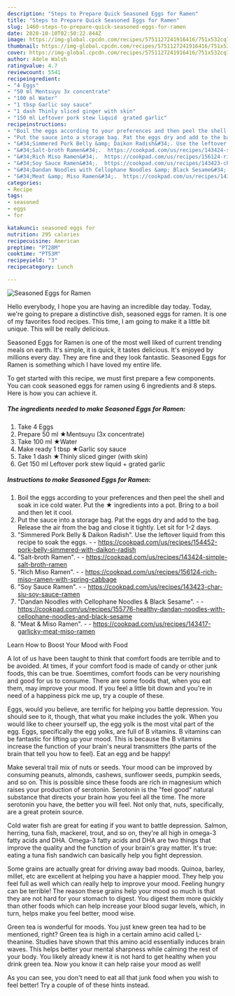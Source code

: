 ```yaml
---
description: "Steps to Prepare Quick Seasoned Eggs for Ramen"
title: "Steps to Prepare Quick Seasoned Eggs for Ramen"
slug: 1460-steps-to-prepare-quick-seasoned-eggs-for-ramen
date: 2020-10-10T02:50:22.844Z
image: https://img-global.cpcdn.com/recipes/5751127241916416/751x532cq70/seasoned-eggs-for-ramen-recipe-main-photo.jpg
thumbnail: https://img-global.cpcdn.com/recipes/5751127241916416/751x532cq70/seasoned-eggs-for-ramen-recipe-main-photo.jpg
cover: https://img-global.cpcdn.com/recipes/5751127241916416/751x532cq70/seasoned-eggs-for-ramen-recipe-main-photo.jpg
author: Adele Walsh
ratingvalue: 4.7
reviewcount: 5541
recipeingredient:
- "4 Eggs"
- "50 ml Mentsuyu 3x concentrate"
- "100 ml Water"
- "1 tbsp Garlic soy sauce"
- "1 dash Thinly sliced ginger with skin"
- "150 ml Leftover pork stew liquid  grated garlic"
recipeinstructions:
- "Boil the eggs according to your preferences and then peel the shell and soak in ice cold water. Put the ★ ingredients into a pot. Bring to a boil and then let it cool."
- "Put the sauce into a storage bag. Pat the eggs dry and add to the bag. Release the air from the bag and close it tightly. Let sit for 1-2 days."
- "&#34;Simmered Pork Belly &amp; Daikon Radish&#34;. Use the leftover liquid from this recipe to soak the eggs.  https://cookpad.com/us/recipes/154452-pork-belly-simmered-with-daikon-radish"
- "&#34;Salt-broth Ramen&#34;.  https://cookpad.com/us/recipes/143424-simple-salt-broth-ramen"
- "&#34;Rich Miso Ramen&#34;.  https://cookpad.com/us/recipes/156124-rich-miso-ramen-with-spring-cabbage"
- "&#34;Soy Sauce Ramen&#34;.  https://cookpad.com/us/recipes/143423-char-siu-soy-sauce-ramen"
- "&#34;Dandan Noodles with Cellophane Noodles &amp; Black Sesame&#34;.  https://cookpad.com/us/recipes/155776-healthy-dandan-noodles-with-cellophane-noodles-and-black-sesame"
- "&#34;Meat &amp; Miso Ramen&#34;.  https://cookpad.com/us/recipes/143417-garlicky-meat-miso-ramen"
categories:
- Recipe
tags:
- seasoned
- eggs
- for

katakunci: seasoned eggs for 
nutrition: 295 calories
recipecuisine: American
preptime: "PT28M"
cooktime: "PT53M"
recipeyield: "3"
recipecategory: Lunch

---
```



![Seasoned Eggs for Ramen](https://img-global.cpcdn.com/recipes/5751127241916416/751x532cq70/seasoned-eggs-for-ramen-recipe-main-photo.jpg)

Hello everybody, I hope you are having an incredible day today. Today, we're going to prepare a distinctive dish, seasoned eggs for ramen. It is one of my favorites food recipes. This time, I am going to make it a little bit unique. This will be really delicious.



Seasoned Eggs for Ramen is one of the most well liked of current trending meals on earth. It's simple, it is quick, it tastes delicious. It's enjoyed by millions every day. They are fine and they look fantastic. Seasoned Eggs for Ramen is something which I have loved my entire life.


To get started with this recipe, we must first prepare a few components. You can cook seasoned eggs for ramen using 6 ingredients and 8 steps. Here is how you can achieve it.

<!--inarticleads1-->

##### The ingredients needed to make Seasoned Eggs for Ramen:

1. Take 4 Eggs
1. Prepare 50 ml ★Mentsuyu (3x concentrate)
1. Take 100 ml ★Water
1. Make ready 1 tbsp ★Garlic soy sauce
1. Take 1 dash ★Thinly sliced ginger (with skin)
1. Get 150 ml Leftover pork stew liquid + grated garlic




<!--inarticleads2-->

##### Instructions to make Seasoned Eggs for Ramen:

1. Boil the eggs according to your preferences and then peel the shell and soak in ice cold water. Put the ★ ingredients into a pot. Bring to a boil and then let it cool.
1. Put the sauce into a storage bag. Pat the eggs dry and add to the bag. Release the air from the bag and close it tightly. Let sit for 1-2 days.
1. &#34;Simmered Pork Belly &amp; Daikon Radish&#34;. Use the leftover liquid from this recipe to soak the eggs. -  - https://cookpad.com/us/recipes/154452-pork-belly-simmered-with-daikon-radish
1. &#34;Salt-broth Ramen&#34;. -  - https://cookpad.com/us/recipes/143424-simple-salt-broth-ramen
1. &#34;Rich Miso Ramen&#34;. -  - https://cookpad.com/us/recipes/156124-rich-miso-ramen-with-spring-cabbage
1. &#34;Soy Sauce Ramen&#34;. -  - https://cookpad.com/us/recipes/143423-char-siu-soy-sauce-ramen
1. &#34;Dandan Noodles with Cellophane Noodles &amp; Black Sesame&#34;. -  - https://cookpad.com/us/recipes/155776-healthy-dandan-noodles-with-cellophane-noodles-and-black-sesame
1. &#34;Meat &amp; Miso Ramen&#34;. -  - https://cookpad.com/us/recipes/143417-garlicky-meat-miso-ramen




Learn How to Boost Your Mood with Food


A lot of us have been taught to think that comfort foods are terrible and to be avoided. At times, if your comfort food is made of candy or other junk foods, this can be true. Soemtimes, comfort foods can be very nourishing and good for us to consume. There are some foods that, when you eat them, may improve your mood. If you feel a little bit down and you're in need of a happiness pick me up, try a couple of these.

Eggs, would you believe, are terrific for helping you battle depression. You should see to it, though, that what you make includes the yolk. When you would like to cheer yourself up, the egg yolk is the most vital part of the egg. Eggs, specifically the egg yolks, are full of B vitamins. B vitamins can be fantastic for lifting up your mood. This is because the B vitamins increase the function of your brain's neural transmitters (the parts of the brain that tell you how to feel). Eat an egg and be happy!

Make several trail mix of nuts or seeds. Your mood can be improved by consuming peanuts, almonds, cashews, sunflower seeds, pumpkin seeds, and so on. This is possible since these foods are rich in magnesium which raises your production of serotonin. Serotonin is the "feel good" natural substance that directs your brain how you feel all the time. The more serotonin you have, the better you will feel. Not only that, nuts, specifically, are a great protein source.

Cold water fish are great for eating if you want to battle depression. Salmon, herring, tuna fish, mackerel, trout, and so on, they're all high in omega-3 fatty acids and DHA. Omega-3 fatty acids and DHA are two things that improve the quality and the function of your brain's gray matter. It's true: eating a tuna fish sandwich can basically help you fight depression. 

Some grains are actually great for driving away bad moods. Quinoa, barley, millet, etc are excellent at helping you have a happier mood. They help you feel full as well which can really help to improve your mood. Feeling hungry can be terrible! The reason these grains help your mood so much is that they are not hard for your stomach to digest. You digest them more quickly than other foods which can help increase your blood sugar levels, which, in turn, helps make you feel better, mood wise.

Green tea is wonderful for moods. You just knew green tea had to be mentioned, right? Green tea is high in a certain amino acid called L-theanine. Studies have shown that this amino acid essentially induces brain waves. This helps better your mental sharpness while calming the rest of your body. You likely already knew it is not hard to get healthy when you drink green tea. Now you know it can help raise your mood as well!

As you can see, you don't need to eat all that junk food when you wish to feel better! Try  a  couple of  of  these  hints  instead.


